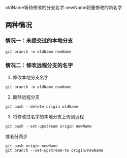 oldName等待修改的分支名字
newName将要修改的新名字

## 两种情况

### 情况一：未提交过的本地分支
```
git branch -m oldName newName
```
### 情况二：修改远程分支的名字
1. 修改本地分支名字
```
git branch -m oldName newName
```
2. 删除远程分支
```
git push --delete origin oldName
```
3. 将修改过名字的本地分支上传到远程
```
git push --set-upstream origin newName
```
或者分两步
```
git push origin newName
git branch --set-upstream-to origin/newName
```